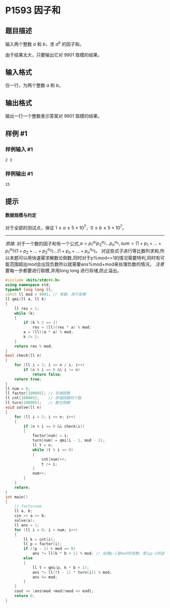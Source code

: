 
# P1593 因子和 

## 题目描述

输入两个整数 $a$ 和 $b$，求 $a^b$ 的因子和。

由于结果太大，只要输出它对 $9901$ 取模的结果。

## 输入格式

仅一行，为两个整数 $a$ 和 $b$。

## 输出格式

输出一行一个整数表示答案对 $9901$ 取模的结果。

## 样例 #1

### 样例输入 #1

```
2 3
```

### 样例输出 #1

```
15
```

## 提示

#### 数据规模与约定

对于全部的测试点，保证 $1 \leq a \leq 5 \times 10^7$，$0 \leq b \leq 5 \times 10^7$。

---
*思路*:
对于一个数的因子和有一个公式,$a=p_1^{\alpha_1}p_2^{\alpha_2} \dots p_n^{\alpha_n},sum=(1+p_1+\dots+ p_1^{\alpha_1})(1+p_2+\dots+ p_2^{\alpha_2})\dots(1+p_n+\dots+ p_n^{\alpha_n})$。
对这些式子进行等比数列求和,所以本题可以用快速幂求解数论倒数,同时对于p%mod==1的情况需要特判,同时有可能范围超出mod会出现负数所以就需要ans%mod+mod来处理负数的情况。
*注意* 要每一步都要进行取模,并用long long 进行存储,防止溢出。
```cpp
#include <bits/stdc++.h>
using namespace std;
typedef long long ll;
const ll mod = 9901; // 素数，用于取模
ll qmi(ll a, ll k)
{
    ll res = 1;
    while (k)
    {
        if (k % 2 == 1)
            res = (ll)(res * a) % mod;
        a = (ll)(a * a) % mod;
        k /= 2;
    }
    return res % mod;
}
bool check(ll n)
{
    for (ll i = 2; i <= n / i; i++)
        if (n % i == 0 && i != n)
            return false;
    return true;
}
ll num = 0;
ll factor[100005]; // 存储因数
ll cnt[100005];    // 存储因数的个数
ll turn[100005];   // 数论倒数
void solve(ll n)
{
    for (ll i = 2; i <= n; i++)
    {
        if (n % i == 0 && check(i))
        {
            factor[num] = i;
            turn[num] = qmi(i - 1, mod - 2);
            ll t = n;
            while (t % i == 0)
            {
                cnt[num]++;
                t /= i;
            }
            num++;
        }
    }
    return;
}
int main()
{
    // factorsum
    ll a, b;
    cin >> a >> b;
    solve(a);
    ll ans = 1;
    for (ll i = 0; i < num; i++)
    {
        ll k = cnt[i];
        ll p = factor[i];
        if ((p - 1) % mod == 0)
            ans *= ll(k * b + 1) % mod; // 如果p-1是mod的倍数，那么p-1的逆元就是1
        else
        {
            ll t = qmi(p, k * b + 1);
            ans *= ll((t - 1) * turn[i]) % mod;
            ans %= mod;
        }
    }
    cout << (ans%mod +mod)%mod << endl;
    return 0;
}
```